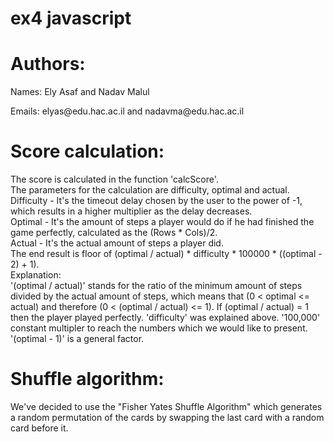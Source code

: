 
# ex4 javascript

# Authors:
<p>Names: Ely Asaf and Nadav Malul</p>
<p>Emails: elyas@edu.hac.ac.il and nadavma@edu.hac.ac.il</p>

# Score calculation:
<p> The score is calculated in the function 'calcScore'. <br>
The parameters for the calculation are difficulty, optimal and actual. <br>
Difficulty - It's the timeout delay chosen by the user to the power of -1, which results in a higher multiplier as the delay decreases. <br>
Optimal - It's the amount of steps a player would do if he had finished the game perfectly, calculated as the (Rows * Cols)/2. <br>
Actual - It's the actual amount of steps a player did. <br>
The end result is floor of (optimal / actual) * difficulty * 100000 * ((optimal - 2) + 1).<br>
Explanation: <br>
'(optimal / actual)' stands for the ratio of the minimum amount of steps divided by the actual amount of steps, which means that (0 < optimal <= actual) and therefore (0 < (optimal / actual) <= 1). If (optimal / actual) = 1 then the player played perfectly.
'difficulty' was explained above.
'100,000' constant multipler to reach the numbers which we would like to present.
'(optimal - 1)' is a general factor.</p>

# Shuffle algorithm:
<p> We've decided to use the "Fisher Yates Shuffle Algorithm" which generates a random permutation of the cards by swapping the last card with a random card before it. </p>
